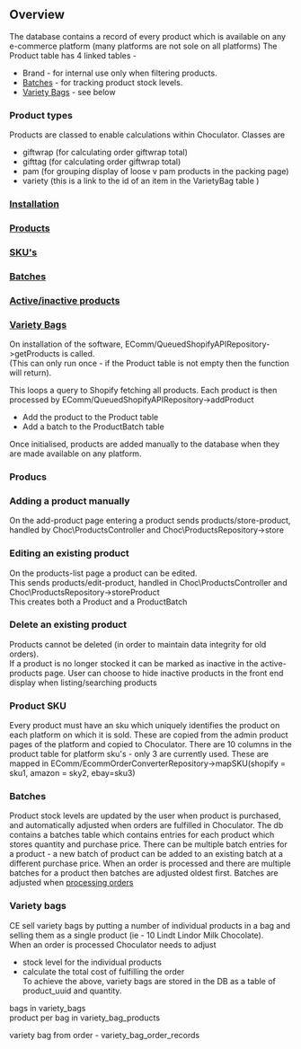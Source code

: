 <link rel="stylesheet" href="./stylesheet.css" /> 

## Overview

The database contains a record of every product which is available on any e-commerce platform (many platforms are not sole on all platforms)
The Product table has 4 linked tables - 
+ Brand - for internal use only when filtering products.  
+ <a href="#batches">Batches</a> - for tracking product stock levels.
+ <a href='#variety_bags'>Variety Bags</a> - see below

### Product types 

Products are classed to enable calculations within Choculator.
Classes are 
+ giftwrap (for calculating order giftwrap total)
+ gifttag (for calculating order giftwrap total)
+ pam (for grouping display of loose v pam products in the packing page)
+ variety (this is a link to the id of an item in the VarietyBag table )

<a href='#installation'>
<h3>Installation</h3></a>
<a href='#products'> 
<h3>Products </h3>
</a>
<a href="#sku">
<h3>SKU's</h3>  
</a>
<a href='#batches'>
<h3>Batches</h3>  
</a>
<a href='active_products'>
<h3>Active/inactive products</h3>  
</a>
<a href='variety_bags'>
<h3>Variety Bags</h3>
</a>

<a id="installation"></a>
On installation of the software, EComm/QueuedShopifyAPIRepository->getProducts is called.  
(This can only run once - if the Product table is not empty then the function will return).

This loops a query to Shopify fetching all products.
Each product is then processed by EComm/QueuedShopifyAPIRepository->addProduct
+ Add the product to the Product table
+ Add a batch to the ProductBatch table

Once initialised, products are added manually to the database when they are made available on any platform.

<a id="products"></a>
### Producs
### Adding a product manually
On the add-product page entering a product sends products/store-product,  handled by Choc\ProductsController and Choc\ProductsRepository->store

### Editing an existing product
On the products-list page a product can be edited.  
This sends products/edit-product,  handled in Choc\ProductsController and Choc\ProductsRepository->storeProduct  
This creates both a Product and a ProductBatch

<a id="active_products"></a>
### Delete an existing product
Products cannot be deleted (in order to maintain data integrity for old orders).  
If a product is no longer stocked it can be marked as inactive in the active-products page. User can choose to hide inactive products in the front end display when listing/searching products


<a id="sku"></a>
<h3>Product SKU</h3>
Every product must have an sku which uniquely identifies the product on each platform on which it is sold.  
These are copied from the admin product pages of the platform and copied to Choculator.  
There are 10 columns in the product table for platform sku's - only 3 are currently used. These are mapped in EComm/EcommOrderConverterRepository->mapSKU(shopify = sku1, amazon = sky2, ebay=sku3)

<a id="batches"></a>
<h3>Batches</h3>
Product stock levels are updated by the user when product is purchased, and automatically adjusted when orders are fulfilled in Choculator.
The db contains a batches table which contains entries for each product which stores quantity and purchase price.  
There can be multiple batch entries for a product - a new batch of product can be added to an existing batch at a different purchase price.  
When an order is processed and there are multiple batches for a product then batches are adjusted oldest first.  
Batches are adjusted when <a href='./choculator.md#processing_orders'>processing orders</a>

<a id='variety_bags'></a>
<h3>Variety bags</h3>

CE sell variety bags by putting a number of individual products in a bag and selling them as a single product (ie - 10 Lindt Lindor Milk Chocolate).  
When an order is processed Choculator needs to adjust 
+ stock level for the individual products
+ calculate the total cost of fulfilling the order  
To achieve the above, variety bags are stored in the DB as a table of product_uuid and quantity.


bags in variety_bags  
product per bag in variety_bag_products

variety bag from order - variety_bag_order_records






